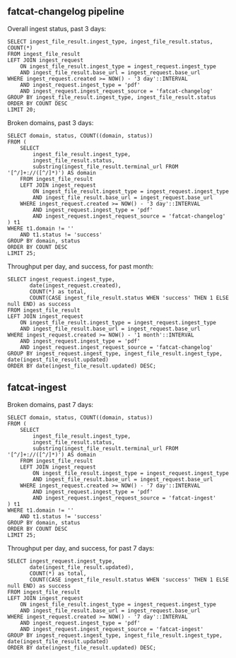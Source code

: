 
## fatcat-changelog pipeline

Overall ingest status, past 3 days:

    SELECT ingest_file_result.ingest_type, ingest_file_result.status, COUNT(*)
    FROM ingest_file_result
    LEFT JOIN ingest_request
        ON ingest_file_result.ingest_type = ingest_request.ingest_type
        AND ingest_file_result.base_url = ingest_request.base_url
    WHERE ingest_request.created >= NOW() - '3 day'::INTERVAL
        AND ingest_request.ingest_type = 'pdf'
        AND ingest_request.ingest_request_source = 'fatcat-changelog'
    GROUP BY ingest_file_result.ingest_type, ingest_file_result.status
    ORDER BY COUNT DESC
    LIMIT 20;

Broken domains, past 3 days:

    SELECT domain, status, COUNT((domain, status))
    FROM (
        SELECT
            ingest_file_result.ingest_type,
            ingest_file_result.status,
            substring(ingest_file_result.terminal_url FROM '[^/]+://([^/]*)') AS domain
        FROM ingest_file_result
        LEFT JOIN ingest_request
            ON ingest_file_result.ingest_type = ingest_request.ingest_type
            AND ingest_file_result.base_url = ingest_request.base_url
        WHERE ingest_request.created >= NOW() - '3 day'::INTERVAL
            AND ingest_request.ingest_type = 'pdf'
            AND ingest_request.ingest_request_source = 'fatcat-changelog'
    ) t1
    WHERE t1.domain != ''
        AND t1.status != 'success'
    GROUP BY domain, status
    ORDER BY COUNT DESC
    LIMIT 25;

Throughput per day, and success, for past month:

    SELECT ingest_request.ingest_type,
           date(ingest_request.created),
           COUNT(*) as total,
           COUNT(CASE ingest_file_result.status WHEN 'success' THEN 1 ELSE null END) as success
    FROM ingest_file_result
    LEFT JOIN ingest_request
        ON ingest_file_result.ingest_type = ingest_request.ingest_type
        AND ingest_file_result.base_url = ingest_request.base_url
    WHERE ingest_request.created >= NOW() - '1 month'::INTERVAL
        AND ingest_request.ingest_type = 'pdf'
        AND ingest_request.ingest_request_source = 'fatcat-changelog'
    GROUP BY ingest_request.ingest_type, ingest_file_result.ingest_type, date(ingest_file_result.updated)
    ORDER BY date(ingest_file_result.updated) DESC;

## fatcat-ingest

Broken domains, past 7 days:

    SELECT domain, status, COUNT((domain, status))
    FROM (
        SELECT
            ingest_file_result.ingest_type,
            ingest_file_result.status,
            substring(ingest_file_result.terminal_url FROM '[^/]+://([^/]*)') AS domain
        FROM ingest_file_result
        LEFT JOIN ingest_request
            ON ingest_file_result.ingest_type = ingest_request.ingest_type
            AND ingest_file_result.base_url = ingest_request.base_url
        WHERE ingest_request.created >= NOW() - '7 day'::INTERVAL
            AND ingest_request.ingest_type = 'pdf'
            AND ingest_request.ingest_request_source = 'fatcat-ingest'
    ) t1
    WHERE t1.domain != ''
        AND t1.status != 'success'
    GROUP BY domain, status
    ORDER BY COUNT DESC
    LIMIT 25;

Throughput per day, and success, for past 7 days:

    SELECT ingest_request.ingest_type,
           date(ingest_file_result.updated),
           COUNT(*) as total,
           COUNT(CASE ingest_file_result.status WHEN 'success' THEN 1 ELSE null END) as success
    FROM ingest_file_result
    LEFT JOIN ingest_request
        ON ingest_file_result.ingest_type = ingest_request.ingest_type
        AND ingest_file_result.base_url = ingest_request.base_url
    WHERE ingest_request.created >= NOW() - '7 day'::INTERVAL
        AND ingest_request.ingest_type = 'pdf'
        AND ingest_request.ingest_request_source = 'fatcat-ingest'
    GROUP BY ingest_request.ingest_type, ingest_file_result.ingest_type, date(ingest_file_result.updated)
    ORDER BY date(ingest_file_result.updated) DESC;
